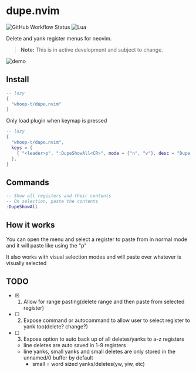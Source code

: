 # dupe.nvim

![GitHub Workflow Status](https://img.shields.io/github/actions/workflow/status/whoop-t/dupe.nvim/lint-test.yml?branch=main&style=for-the-badge)
![Lua](https://img.shields.io/badge/Made%20with%20Lua-blueviolet.svg?style=for-the-badge&logo=lua)

Delete and yank register menus for neovim.

> **Note:** This is in active development and subject to change.

![demo](https://github.com/user-attachments/assets/c460ae24-00da-49dd-a88f-ee15eb61b9c8)

## Install
```lua
-- lazy
{
  "whoop-t/dupe.nvim"
}
```

Only load plugin when keymap is pressed
```lua
-- lazy
{
  "whoop-t/dupe.nvim",
  keys = {
    { "<leader>p", ":DupeShowAll<CR>", mode = {"n", "v"}, desc = "Dupe Show Menu" },
  },
}
```

## Commands
```lua
-- Show all registers and their contents
-- On selection, paste the contents
:DupeShowAll
```

## How it works
You can open the menu and select a register to paste from in normal mode and it will paste like using the "p"

It also works with visual selection modes and will paste over whatever is visually selected

## TODO

- [x] 1. Allow for range pasting(delete range and then paste from selected register)
- [ ] 2. Expose command or autocommand to allow user to select register to yank too(delete? change?)
- [ ] 3. Expose option to auto back up of all deletes/yanks to a-z registers
    - line deletes are auto saved in 1-9 registers
    - line yanks, small yanks and small deletes are only stored in the unnamed/0 buffer by default
        - small = word sized yanks/deletes(yw, yiw, etc)
